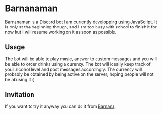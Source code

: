 # Barnanaman

Barnanaman is a Discord bot I am currently developping using JavaScript.
It is only at the beginning though, and I am too busy with school to finish it for now but I will resume working on it as soon as possible.

## Usage

The bot will be able to play music, answer to custom messages and you will be able to order drinks using a curency. The bot will ideally keep track of your alcohol level and post messages accordingly. The currency will probably be obtained by being active on the server, hoping people will not be abusing it :)

## Invitation

If you want to try it anyway you can do it from [Barnana](https://discordapp.com/oauth2/authorize?client_id=597011763921158165&scope=bot).

